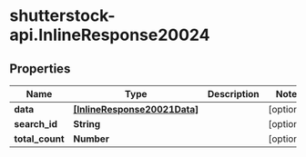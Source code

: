 # shutterstock-api.InlineResponse20024

## Properties
Name | Type | Description | Notes
------------ | ------------- | ------------- | -------------
**data** | [**[InlineResponse20021Data]**](InlineResponse20021Data.md) |  | [optional] 
**search_id** | **String** |  | [optional] 
**total_count** | **Number** |  | [optional] 


